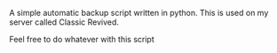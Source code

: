 A simple automatic backup script written in python. This is used on my server called Classic Revived.

Feel free to do whatever with this script
